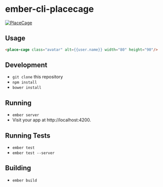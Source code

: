 # ember-cli-placecage

[![PlaceCage](http://www.placecage.com/gif/400/300)](http://www.placecage.com/)

## Usage

```html
<place-cage class="avatar" alt={{user.name}} width="80" height="90"/>
```

## Development

* `git clone` this repository
* `npm install`
* `bower install`

## Running

* `ember server`
* Visit your app at http://localhost:4200.

## Running Tests

* `ember test`
* `ember test --server`

## Building

* `ember build`
